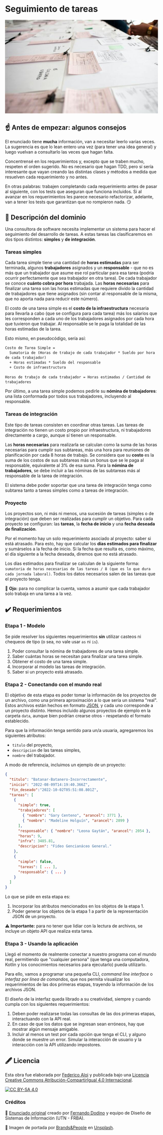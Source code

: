 # Seguimiento de tareas

![Portada](assets/portada.jpg)

## :point_up: Antes de empezar: algunos consejos

El enunciado tiene **mucha** información, van a necesitar leerlo varias veces. La sugerencia es que lo lean entero una vez (para tener una idea general) y luego vuelvan a consultarlo las veces que hagan falta.

Concentrensé en los requerimientos y, excepto que se traben mucho, respeten el orden sugerido. No es necesario que hagan TDD, pero sí sería interesante que vayan creando las distintas clases y métodos a medida que resuelven cada requerimiento y no antes.

En otras palabras: trabajen completando cada requerimiento antes de pasar al siguiente, con los tests que aseguran que funciona incluidos. Si al avanzar en los requerimientos les parece necesario refactorizar, adelante, van a tener los tests que garantizan que no rompieron nada. :smirk:

## :bookmark_tabs: Descripción del dominio

Una consultora de software necesita implementar un sistema para hacer el seguimiento del desarrollo de tareas. A estas tareas las clasificaremos en dos tipos distintos: **simples** y **de integración**.

### Tareas simples

Cada tarea simple tiene una cantidad de **horas estimadas** para ser terminada, algunos **trabajadores** asignados y un **responsable** - que no es más que un trabajador que asume ese rol particular para esa tarea (podría ocurrir perfectamente que sea trabajador en otra tarea). De cada trabajador se conoce **cuánto cobra por hora** trabajada. Las **horas necesarias** para finalizar una tarea son las horas estimadas que requiere divido la cantidad de trabajadores que tiene asignados (sin contar al responsable de la misma, que no aporta nada para reducir este número).

El costo de una tarea simple es el **costo de la infraestructura** necesaria para llevarla a cabo (que se configura para cada tarea) más los salarios que les corresponden a cada uno de los trabajadores asignados por cada hora que tuvieron que trabajar. Al responsable se le paga la totalidad de las horas estimadas de la tarea.

Esto mismo, en pseudocódigo, sería así:

```
Costo de Tarea Simple =
  Sumatoria de (Horas de trabajo de cada trabajador * Sueldo por hora de cada trabajador)
  + Horas estimadas * Sueldo del responsable
  + Costo de infraestructura

Horas de trabajo de cada trabajador = Horas estimadas / Cantidad de trabajadores
```

Por último, a una tarea simple podemos pedirle su **nómina de trabajadores**: una lista conformada por todos sus trabajadores, incluyendo al responsable.

### Tareas de integración

Este tipo de tareas consisten en coordinar otras tareas. Las tareas de integración no tienen un costo propio por infraestructura, ni trabajadores directamente a cargo, aunque sí tienen un responsable.

Las **horas necesarias** para realizarla se calculan como la suma de las horas necesarias para cumplir sus subtareas, más una hora para reuniones de planificación por cada 8 horas de trabajo. Se considera que su **costo** es la suma de los costos de sus subtareas más un bonus que se le paga al responsable, equivalente al 3% de esa suma. Para la **nómina de trabajadores**, se debe incluir a las nóminas de las subtareas más al responsable de la tarea de integración.

El sistema debe poder soportar que una tarea de integración tenga como subtarea tanto a tareas simples como a tareas de integración.

### Proyecto

Los proyectos son, ni más ni menos, una sucesión de tareas (simples o de integración) que deben ser realizadas para cumplir un objetivo. Para cada proyecto se configuran: las **tareas**, la **fecha de inicio** y una **fecha deseada de finalización**.

Por el momento hay un solo requerimiento asociado al proyecto: saber si está atrasado. Para esto, hay que calcular los **días estimados para finalizar** y sumárselos a la fecha de inicio. Si la fecha que resulta es, como máximo, el día siguiente a la fecha deseada, diremos que no está atrasado.

Los días estimados para finalizar se calculan de la siguiente forma: `sumatoria de horas necesarias de las tareas / 8 (que es lo que dura cada jornada laboral)`. Todos los datos necesarios salen de las tareas que el proyecto tenga.

:eyes: **Ojo:** para no complicar la cuenta, vamos a asumir que cada trabajador solo trabaja en una tarea a la vez.

## :heavy_check_mark: Requerimientos

### Etapa 1 - Modelo

Se pide resolver los siguientes requerimientos **sin** utilizar casteos ni chequeos de tipo (o sea, no vale usar `as` ni `is`).

1. Poder consultar la nómina de trabajadores de una tarea simple.
1. Saber cuántas horas se necesitan para finalizar una tarea simple.
1. Obtener el costo de una tarea simple.
1. Incorporar al modelo las tareas de integración.
1. Saber si un proyecto está atrasado.

### Etapa 2 - Conectando con el mundo real

El objetivo de esta etapa es poder tomar la información de los proyectos de un archivo, como una primera aproximación a lo que sería un sistema "real". Estos archivos están hechos en formato [JSON](https://www.json.org/json-es.html), y cada uno corresponde a un proyecto distinto. Hemos incluido algunos proyectos de ejemplo en la carpeta `data`, aunque bien podrían crearse otros - respetando el formato establecido.

Para que la información tenga sentido para un/a usuaria, agregaremos los siguientes atributos:

- `titulo` del proyecto,
- `descripcion` de las tareas simples,
- `nombre` del trabajador.

A modo de referencia, incluimos un ejemplo de un proyecto:

```json
{
  "titulo": "Batanar-Batanero-Incorrectamente",
  "inicio": "2022-08-09T14:19:40.366Z",
  "fin_deseado":"2022-10-02T05:51:08.801Z",
  "tareas": [
    {
      "simple": true,
      "trabajadores": [
        { "nombre": "Gary Centeno", "arancel": 3771 },
        { "nombre": "Madeline Holguín", "arancel": 2899 }
      ],
      "responsable": { "nombre": "Leona Gaytán", "arancel": 2054 },
      "horas": 9,
      "infra": 3485.81,
      "descripcion": "Fideo Gencianáceo General."
    },
    {
      "simple": false,
      "tareas": [ ... ],
      "responsable": { ... }
    }
  ]
}
```

Lo que se pide en esta etapa es:

1. Incorporar los atributos mencionados en los objetos de la etapa 1.
1. Poder generar los objetos de la etapa 1 a partir de la representación JSON de un proyecto.

:warning: **Importante:** para no tener que lidiar con la lectura de archivos, se incluye un objeto API que realiza esta tarea.

### Etapa 3 - Usando la aplicación

Llegó el momento de realmente conectar a nuestro programa con el mundo real, permitiendo que "cualquier persona" (que tenga una computadora, Kotlin y los conocimientos necesarios para ejecutarlo) pueda utilizarlo.

Para ello, vamos a programar una pequeña CLI, _command line interface_ o _interfaz por línea de comandos_, que nos permita visualizar los requerimientos de las dos primeras etapas, trayendo la información de los archivos JSON.

El diseño de la interfaz queda librado a su creatividad, siempre y cuando cumpla con los siguientes requerimientos:

1. Deben poder realizarse todas las consultas de las dos primeras etapas, interactuando con la API real.
1. En caso de que los datos que se ingresan sean erróneos, hay que mostrar algún mensaje amigable.
1. Incluir al menos un test por cada opción que tenga el CLI, y alguno donde se muestre un error. Simular la interacción de usuario y la interacción con la API utilizando impostores.

## :fountain_pen: Licencia

Esta obra fue elaborada por [Federico Aloi](https://github.com/faloi) y publicada bajo una [Licencia Creative Commons Atribución-CompartirIgual 4.0 Internacional][cc-by-sa].

[![CC BY-SA 4.0][cc-by-sa-image]][cc-by-sa]

[cc-by-sa]: https://creativecommons.org/licenses/by-sa/4.0/deed.es
[cc-by-sa-image]: https://licensebuttons.net/l/by-sa/4.0/88x31.png

### Créditos

:memo: [Enunciado original](https://sites.google.com/site/utndesign/material/guia-de-ejercicios/guia-objetos-patrones/tareas) creado por [Fernando Dodino](https://github.com/fdodino) y equipo de Diseño de Sistemas de Información (UTN - FRBA).

:camera_flash: Imagen de portada por <a href="https://unsplash.com/@brandsandpeople?utm_source=unsplash&utm_medium=referral&utm_content=creditCopyText">Brands&People</a> en <a href="https://unsplash.com/s/photos/papers?utm_source=unsplash&utm_medium=referral&utm_content=creditCopyText">Unsplash</a>.
